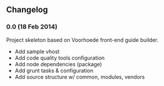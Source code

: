 ## Changelog

### 0.0 (18 Feb 2014)

Project skeleton based on Voorhoede front-end guide builder.

* Add sample vhost
* Add code quality tools configuration
* Add node dependencies (package)
* Add grunt tasks & configuration
* Add source structure w/ common, modules, vendors